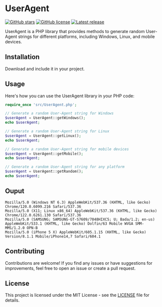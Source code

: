 # UserAgent

[![GitHub stars](https://img.shields.io/github/stars/farhanaliofficial/UserAgent.svg?style=flat-square)](https://github.com/farhanaliofficial/UserAgent/stargazers)
[![GitHub license](https://img.shields.io/github/license/farhanaliofficial/UserAgent.svg?style=flat-square)](https://github.com/farhanaliofficial/UserAgent/blob/main/LICENSE)
[![Latest release](https://img.shields.io/github/v/release/farhanaliofficial/UserAgent.svg?style=flat-square)](https://github.com/farhanaliofficial/UserAgent/releases)

UserAgent is a PHP library that provides methods to generate random User-Agent strings for different platforms, including Windows, Linux, and mobile devices.

## Installation

Download and include it in your project.

## Usage

Here's how you can use the UserAgent library in your PHP code:

```php
require_once 'src/UserAgent.php';

// Generate a random User-Agent string for Windows
$userAgent = UserAgent::getWindows();
echo $userAgent;

// Generate a random User-Agent string for Linux
$userAgent = UserAgent::getLinux();
echo $userAgent;

// Generate a random User-Agent string for mobile devices
$userAgent = UserAgent::getMobile();
echo $userAgent;

// Generate a random User-Agent string for any platform
$userAgent = UserAgent::getRandom();
echo $userAgent;
```
## Ouput

```
Mozilla/5.0 (Windows NT 6.3) AppleWebKit/537.36 (KHTML, like Gecko) Chrome/120.0.6099.216 Safari/537.36
Mozilla/5.0 (X11; Linux x86_64) AppleWebKit/537.36 (KHTML, like Gecko) Chrome/122.0.6261.130 Safari/537.36
Mozilla/5.0 (SAMSUNG; SAMSUNG-GT-S7609/7048HIXC5; U; Bada/1.2; en-us) AppleWebKit/533.1 (KHTML, like Gecko) Dolfin/63 Mobile WVGA SMM-MMS/1.2.0 OPN-B
Mozilla/5.0 (iPhone 5 X) AppleWebKit/605.1.15 (KHTML, like Gecko) Version/8.1.1 Mobile/iPhone14,7 Safari/604.1
```

## Contributing

Contributions are welcome! If you find any issues or have suggestions for improvements, feel free to open an issue or create a pull request.

## License

This project is licensed under the MIT License - see the [LICENSE](LICENSE) file for details.
